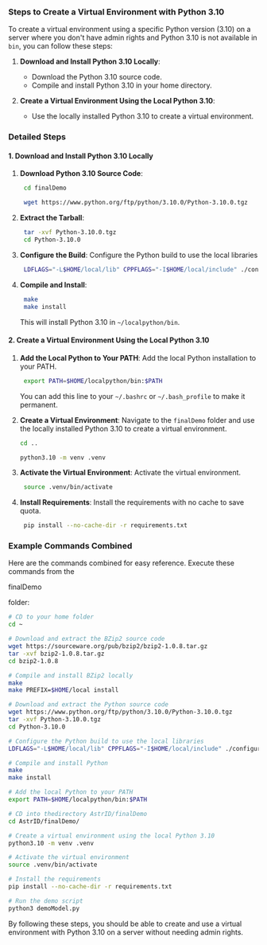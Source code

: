 ### Steps to Create a Virtual Environment with Python 3.10

To create a virtual environment using a specific Python version (3.10) on a server where you don't have admin rights and Python 3.10 is not available in `bin`, you can follow these steps:

1. **Download and Install Python 3.10 Locally**:
   - Download the Python 3.10 source code.
   - Compile and install Python 3.10 in your home directory.

2. **Create a Virtual Environment Using the Local Python 3.10**:
   - Use the locally installed Python 3.10 to create a virtual environment.

### Detailed Steps

#### 1. Download and Install Python 3.10 Locally

1. **Download Python 3.10 Source Code**:
   ```sh
    cd finalDemo

    wget https://www.python.org/ftp/python/3.10.0/Python-3.10.0.tgz
   ```

2. **Extract the Tarball**:
   ```sh
    tar -xvf Python-3.10.0.tgz
    cd Python-3.10.0
   ```

3. **Configure the Build**:
   Configure the Python build to use the local libraries

   ```sh
    LDFLAGS="-L$HOME/local/lib" CPPFLAGS="-I$HOME/local/include" ./configure --prefix=$HOME/localpython
   ```

4. **Compile and Install**:
   ```sh
    make
    make install
   ```

   This will install Python 3.10 in `~/localpython/bin`.

#### 2. Create a Virtual Environment Using the Local Python 3.10

1. **Add the Local Python to Your PATH**:
   Add the local Python installation to your PATH.

   ```sh
    export PATH=$HOME/localpython/bin:$PATH
   ```

   You can add this line to your `~/.bashrc` or `~/.bash_profile` to make it permanent.

2. **Create a Virtual Environment**:
   Navigate to the `finalDemo` folder and use the locally installed Python 3.10 to create a virtual environment.

    ```sh
    cd ..

    python3.10 -m venv .venv
   ```

3. **Activate the Virtual Environment**:
   Activate the virtual environment.

   ```sh
    source .venv/bin/activate
   ```

4. **Install Requirements**:
   Install the requirements with no cache to save quota.

   ```sh
    pip install --no-cache-dir -r requirements.txt
   ```

### Example Commands Combined

Here are the commands combined for easy reference. Execute these commands from the 

finalDemo

 folder:

```sh
# CD to your home folder
cd ~

# Download and extract the BZip2 source code
wget https://sourceware.org/pub/bzip2/bzip2-1.0.8.tar.gz
tar -xvf bzip2-1.0.8.tar.gz
cd bzip2-1.0.8

# Compile and install BZip2 locally
make
make PREFIX=$HOME/local install

# Download and extract the Python source code
wget https://www.python.org/ftp/python/3.10.0/Python-3.10.0.tgz
tar -xvf Python-3.10.0.tgz
cd Python-3.10.0

# Configure the Python build to use the local libraries
LDFLAGS="-L$HOME/local/lib" CPPFLAGS="-I$HOME/local/include" ./configure --prefix=$HOME/localpython

# Compile and install Python
make
make install

# Add the local Python to your PATH
export PATH=$HOME/localpython/bin:$PATH

# CD into thedirectory AstrID/finalDemo
cd AstrID/finalDemo/

# Create a virtual environment using the local Python 3.10
python3.10 -m venv .venv

# Activate the virtual environment
source .venv/bin/activate

# Install the requirements
pip install --no-cache-dir -r requirements.txt

# Run the demo script
python3 demoModel.py
```

By following these steps, you should be able to create and use a virtual environment with Python 3.10 on a server without needing admin rights.